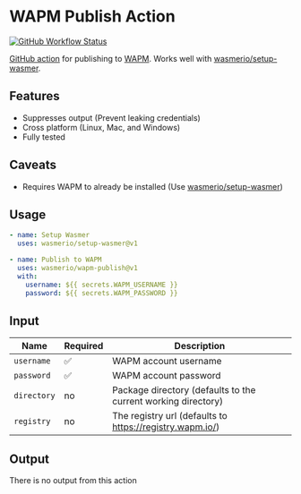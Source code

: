 # WAPM Publish Action

[![GitHub Workflow Status](https://img.shields.io/github/workflow/status/wasmerio/wapm-publish/Tests?label=Tests&style=flat-square)](https://github.com/wasmerio/wapm-publish/actions/workflows/tests.yml)

[GitHub action](https://github.com/features/actions) for publishing to
[WAPM](https://wapm.io). Works well with
[wasmerio/setup-wasmer](https://github.com/wasmerio/setup-wasmer).

## Features

- Suppresses output (Prevent leaking credentials)
- Cross platform (Linux, Mac, and Windows)
- Fully tested

## Caveats

- Requires WAPM to already be installed (Use
  [wasmerio/setup-wasmer](https://github.com/wasmerio/setup-wasmer))

## Usage

```yaml
- name: Setup Wasmer
  uses: wasmerio/setup-wasmer@v1

- name: Publish to WAPM
  uses: wasmerio/wapm-publish@v1
  with:
    username: ${{ secrets.WAPM_USERNAME }}
    password: ${{ secrets.WAPM_PASSWORD }}
```

## Input

| Name        | Required | Description                                                   |
| ----------- | -------- | ------------------------------------------------------------- |
| `username`  | ✅       | WAPM account username                                         |
| `password`  | ✅       | WAPM account password                                         |
| `directory` | no       | Package directory (defaults to the current working directory) |
| `registry`  | no       | The registry url (defaults to https://registry.wapm.io/)      |

## Output

There is no output from this action
